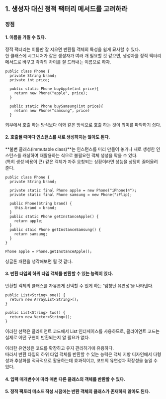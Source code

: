 ## 1. 생성자 대신 정적 팩터리 메서드를 고려하라

### 장점

#### 1. 이름을 가질 수 있다.
정적 팩터리는 이름만 잘 지으면 반환될 객체의 특성을 쉽게 묘사할 수 있다.  
한 클래스에 시그니처가 같은 생성자가 여러 개 필요할 것 같으면, 생성자를 정적 팩터리 메서드로 바꾸고 각각의 차이를 잘 드러내는 이름으로 하자.
```
public class Phone {
  private String brand;
  private int price;

  public static Phone buyApple(int price){
    return new Phone("apple", price);
  }

  public static Phone buySamsung(int price){
    return new Phone("samsung", price)
  }
```
  외부에서 호출 하는 방식보다 이와 같은 방식으로 호출 하는 것이 의미를 파악하기 쉽다.

#### 2. 호출될 때마다 인스턴스를 새로 생성하지는 않아도 된다.  
**불변 클래스(immutable class)**는 인스턴스를 미리 만들어 놓거나 새로 생성한 인스턴스를 캐싱하여 재활용하는 식으로 불필요한 객체 생성을 막을 수 있다.  
(특히 생성 비용이 큰) 같은 객체가 자주 요청되는 상황이라면 성능을 상당히 끌어올려 준다.  
```
public class Phone {
  private String brand;

  private static final Phone apple = new Phone("iPhone14");
  private static final Phone samsung = new Phone("zFlip);

  public Phone(String brand) {
    this.brand = brand;
  }
  public static Phone getInstanceApple() {
    return apple;
  }
  public staic Phone getInstanceSamsung() {
    return samsung;
  }
}

Phone apple = Phone.getInstanceApple();
```
  싱글톤 패턴을 생각해보면 될 것 같다.  

#### 3. 반환 타입의 하위 타입 객체를 반환할 수 있는 능력이 있다.  
반환할 객체의 클래스를 자유롭게 선택할 수 있게 하는 '엄청난 유연성'을 나타낸다.  
```
public List<String> one() {
  return new ArrayList<String>();
}

public List<String> two() {
  return new Vector<String>();
}
```
이러한 선택은 클라이언트 코드에서 List<String> 인터페이스를 사용하므로, 클라이언트 코드는 실제로 어떤 구현이 반환되는지 알 필요가 없다.  
  
이러한 유연성은 코드를 확장하고 유지 관리하기에 유용하다.  
따라서 반환 타입의 하위 타입 객체를 반환할 수 있는 능력은 객체 지향 디자인에서 다형성과 추상화를 적극적으로 활용하는데 효과적이고, 코드의 유연성과 확장성을 높일 수 있다.

#### 4. 입력 매개변수에 따라 매번 다른 클래스의 객체를 반환할 수 있다.

#### 5. 정적 팩토리 메소드 작성 시점에는 반환 객체의 클래스가 존재하지 않아도 된다.
